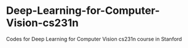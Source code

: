 # Deep-Learning-for-Computer-Vision-cs231n
Codes for Deep Learning for Computer Vision cs231n course in Stanford
